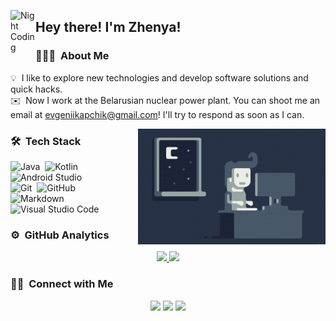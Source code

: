 <img alt="Night Coding" src="./assets/Hand%20Wave.gif" width='40' align="left"/><h2>Hey there! I'm Zhenya!</h2>

<!-- ## 👋 &nbsp;Hey there! I'm Zhenya -->

### 👨🏻‍💻 &nbsp;About Me

💡 &nbsp;I like to explore new technologies and develop software solutions and quick hacks.\
✉️ &nbsp;Now I work at the Belarusian nuclear power plant. You can shoot me an email at evgeniikapchik@gmail.com! I'll try to respond as soon as I can.

<img alt="Night Coding" src="https://raw.githubusercontent.com/AVS1508/AVS1508/master/assets/Night-Coding.gif" align="right"/>

### 🛠 &nbsp;Tech Stack


![Java](https://img.shields.io/badge/-Java-05122A?style=flat&logo=Java)&nbsp;
![Kotlin](https://img.shields.io/badge/-Kotlin-05122A?style=flat&logo=Kotlin)\
![Android Studio](https://img.shields.io/badge/-Android-05122A?style=flat&logo=android)\
![Git](https://img.shields.io/badge/-Git-05122A?style=flat&logo=git)&nbsp;
![GitHub](https://img.shields.io/badge/-GitHub-05122A?style=flat&logo=github)\
![Markdown](https://img.shields.io/badge/-Markdown-05122A?style=flat&logo=markdown)\
![Visual Studio Code](https://img.shields.io/badge/-Visual%20Studio%20Code-05122A?style=flat&logo=visual-studio-code&logoColor=007ACC)


### ⚙️ &nbsp;GitHub Analytics

<p align="center">
<a href="https://github.com/Fliker2309">
  <img height="160em" src="https://github-readme-stats-eight-theta.vercel.app/api?username=FLIKER2309&show_icons=true&theme=algolia&include_all_commits=true&count_private=true"/>
  <img height="160em" src="https://github-readme-stats-eight-theta.vercel.app/api/top-langs/?username=FLIKER2309&layout=compact&langs_count=8&theme=algolia"/>
</a>
</p>

### 🤝🏻 &nbsp;Connect with Me

<p align="center">
<a href="https://linkedin.com/in/evgeniikapchik"><img src="https://img.shields.io/badge/-Evgenii%20Kapchik-0077B5?style=flat&logo=Linkedin&logoColor=white"/></a>
<a href="mailto:evgeniikapchik@gmail.com"><img src="https://img.shields.io/badge/-evgeniikapchik@gmail.com-D14836?style=flat&logo=Gmail&logoColor=white"/></a>
<a href="https://instagram.com/fliker_live"><img src="https://img.shields.io/badge/-@fliker_live_-E4405F?style=flat&logo=Instagram&logoColor=white"/></a>
</p>

<!--
**fliker2309/fliker2309** is a ✨ _special_ ✨ repository because its `README.md` (this file) appears on your GitHub profile.

Here are some ideas to get you started:

- 🔭 I’m currently working on ...
- 🌱 I’m currently learning ...
- 👯 I’m looking to collaborate on ...
- 🤔 I’m looking for help with ...
- 💬 Ask me about ...
- 📫 How to reach me: ...
- 😄 Pronouns: ...
- ⚡ Fun fact: ...
-->
